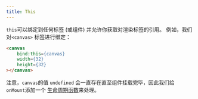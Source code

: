 ```yaml
---
title: This
---
```


`this`可以绑定到任何标签 (或组件) 并允许你获取对渲染标签的引用。 例如，我们对`<canvas>` 标签进行绑定：

```html
<canvas
	bind:this={canvas}
	width={32}
	height={32}
></canvas>
```

注意，`canvas`的值 `undefined` 会一直存在直至组件挂载完毕，因此我们给 `onMount`添加一个 [生命周期函数](tutorial/onmount)来处理。

